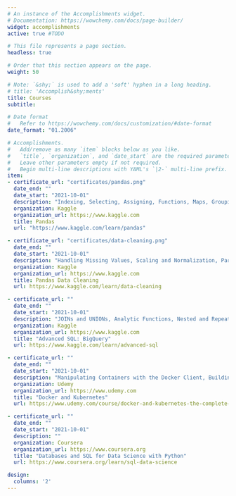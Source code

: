 ```yaml
---
# An instance of the Accomplishments widget.
# Documentation: https://wowchemy.com/docs/page-builder/
widget: accomplishments
active: true #TODO

# This file represents a page section.
headless: true

# Order that this section appears on the page.
weight: 50

# Note: `&shy;` is used to add a 'soft' hyphen in a long heading.
# title: 'Accomplish&shy;ments'
title: Courses
subtitle:

# Date format
#   Refer to https://wowchemy.com/docs/customization/#date-format
date_format: "01.2006"

# Accomplishments.
#   Add/remove as many `item` blocks below as you like.
#   `title`, `organization`, and `date_start` are the required parameters.
#   Leave other parameters empty if not required.
#   Begin multi-line descriptions with YAML's `|2-` multi-line prefix.
item:
- certificate_url: "certificates/pandas.png"
  date_end: ""
  date_start: "2021-10-01"
  description: "Indexing, Selecting, Assigning, Functions, Maps, Grouping, Sorting, Data-types, Renaming, Combining"
  organization: Kaggle
  organization_url: https://www.kaggle.com
  title: Pandas
  url: "https://www.kaggle.com/learn/pandas"

- certificate_url: "certificates/data-cleaning.png"
  date_end: ""
  date_start: "2021-10-01"
  description: "Handling Missing Values, Scaling and Normalization, Parsing Dates, Encoding, Inconsistent Data Entry"
  organization: Kaggle
  organization_url: https://www.kaggle.com
  title: Pandas Data Cleaning
  url: https://www.kaggle.com/learn/data-cleaning

- certificate_url: ""
  date_end: ""
  date_start: "2021-10-01"
  description: "JOINs and UNIONs, Analytic Functions, Nested and Repeated Data, Writing Efficient Queries"
  organization: Kaggle
  organization_url: https://www.kaggle.com
  title: "Advanced SQL: BigQuery"
  url: https://www.kaggle.com/learn/advanced-sql

- certificate_url: ""
  date_end: ""
  date_start: "2021-10-01"
  description: "Manipulating Containers with the Docker Client, Building Custom Images Through Docker Server, CI/CD in AWS, Multi-Container Deployments to AWS, Kubernetes"
  organization: Udemy
  organization_url: https://www.udemy.com
  title: "Docker and Kubernetes"
  url: https://www.udemy.com/course/docker-and-kubernetes-the-complete-guide/

- certificate_url: ""
  date_end: ""
  date_start: "2021-10-01"
  description: ""
  organization: Coursera
  organization_url: https://www.coursera.org
  title: "Databases and SQL for Data Science with Python"
  url: https://www.coursera.org/learn/sql-data-science

design:
  columns: '2'
---
```


